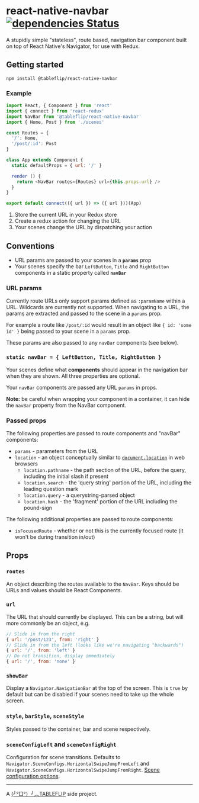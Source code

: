 # react-native-navbar [![dependencies Status](https://david-dm.org/tableflip/react-native-navbar/status.svg)](https://david-dm.org/tableflip/react-native-navbar)

A stupidly simple "stateless", route based, navigation bar component built on top of React Native's Navigator, for use with Redux.

## Getting started

`npm install @tableflip/react-native-navbar`

### Example

```js
import React, { Component } from 'react'
import { connect } from 'react-redux'
import NavBar from '@tableflip/react-native-navbar'
import { Home, Post } from './scenes'

const Routes = {
  '/': Home,
  '/post/:id': Post
}

class App extends Component {
  static defaultProps = { url: '/' }

  render () {
    return <NavBar routes={Routes} url={this.props.url} />
  }
}

export default connect(({ url }) => ({ url }))(App)
```

1. Store the current URL in your Redux store
2. Create a redux action for changing the URL
3. Your scenes change the URL by dispatching your action

## Conventions

* URL params are passed to your scenes in a **`params`** prop
* Your scenes specify the bar `LeftButton`, `Title` and `RightButton` components in a static property called **`navBar`**

### URL params

Currently route URLs only support params defined as `:paramName` within a URL. Wildcards are currently not supported. When navigating to a URL, the params are extracted and passed to the scene in a `params` prop.

For example a route like `/post/:id` would result in an object like `{ id: 'some id' }` being passed to your scene in a `params` prop.

These params are also passed to any `navBar` components (see below).

### `static navBar = { LeftButton, Title, RightButton }`

Your scenes define what **components** should appear in the navigation bar when they are shown. All three properties are optional.

Your `navBar` components are passed any URL `params` in props.

**Note:** be careful when wrapping your component in a container, it can hide the `navBar` property from the NavBar component.

### Passed props

The following properties are passed to route components and "navBar" components:

* `params` - parameters from the URL
* `location` - an object conceptually similar to [`document.location`](https://developer.mozilla.org/en-US/docs/Web/API/Document/location) in web browsers
    * `location.pathname` - the path section of the URL, before the query, including the initial slash if present
    * `location.search` - the 'query string' portion of the URL, including the leading question mark
    * `location.query` - a querystring-parsed object
    * `location.hash` - the 'fragment' portion of the URL including the pound-sign

The following additional properties are passed to route components:

* `isFocusedRoute` - whether or not this is the currently focused route (it won't be during transition in/out)

## Props

### `routes`

An object describing the routes available to the `NavBar`. Keys should be URLs and values should be React Components.

### `url`

The URL that should currently be displayed. This can be a string, but will more commonly be an object, e.g.

```js
// Slide in from the right
{ url: '/post/123', from: 'right' }
// Slide in from the left (looks like we're navigating "backwards")
{ url: '/', from: 'left' }
// Do not transition, display immediately
{ url: '/', from: 'none' }
```

### `showBar`

Display a `Navigator.NavigationBar` at the top of the screen. This is `true` by default but can be disabled if your scenes need to take up the whole screen.

### `style`, `barStyle`, `sceneStyle`

Styles passed to the container, bar and scene respectively.

### `sceneConfigLeft` and `sceneConfigRight`

Configuration for scene transitions. Defaults to `Navigator.SceneConfigs.HorizontalSwipeJumpFromLeft` and `Navigator.SceneConfigs.HorizontalSwipeJumpFromRight`. [Scene configuration options](https://facebook.github.io/react-native/docs/navigator.html#configurescene).

----

A [(╯°□°）╯︵TABLEFLIP](https://tableflip.io) side project.
